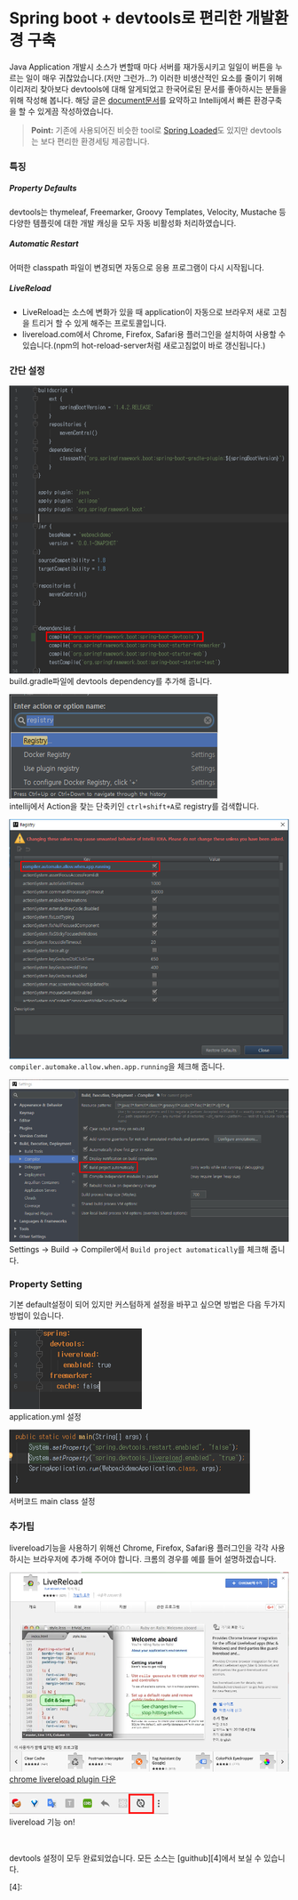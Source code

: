 # Spring boot + devtools로 편리한 개발환경 구축
Java Application 개발시 소스가 변할때 마다 서버를 재가동시키고 일일이 버튼을 누르는 일이 매우 귀찮았습니다.(저만 그런가...?)
이러한 비생산적인 요소를 줄이기 위해 이리저리 찾아보다 devtools에 대해 알게되었고 한국어로된 문서를 좋아하시는 분들을 위해 작성해 봅니다.
해당 글은 [document문서][1]를 요약하고 Intellij에서 빠른 환경구축을 할 수 있게끔 작성하였습니다.
> **Point:** 기존에 사용되어진 비슷한 tool로 [Spring Loaded][2]도 있지만 devtools는 보다 편리한 환경세팅 제공합니다.

### 특징
##### Property Defaults
devtools는 thymeleaf, Freemarker, Groovy Templates, Velocity, Mustache 등 다양한 템플릿에 대한 개발 캐싱을 모두 자동 비활성화 처리하였습니다.

##### Automatic Restart
어떠한 classpath 파일이 변경되면 자동으로 응용 프로그램이 다시 시작됩니다.

##### LiveReload
- LiveReload는 소스에 변화가 있을 때 application이 자동으로 브라우저 새로 고침을 트리거 할 수 있게 해주는 프로토콜입니다.
- livereload.com에서 Chrome, Firefox, Safari용 플러그인을 설치하여 사용할 수 있습니다.(npm의 hot-reload-server처럼 새로고침없이 바로 갱신됩니다.)

### 간단 설정
![](/images/Spring/devtools/1.build.png "build.gradle 설정")<br>build.gradle파일에 devtools dependency를 추가해 줍니다.<br>

![](/images/Spring/devtools/2.registry_path.png)<br>intellij에서 Action을 찾는 단축키인 `ctrl+shift+A`로 registry를 검색합니다.<br>

![](/images/Spring/devtools/3.registry_setting.png)<br>`compiler.automake.allow.when.app.running`을 체크해 줍니다.<br>

![](/images/Spring/devtools/4.settings.png)<br>Settings -> Build -> Compiler에서 `Build project automatically`를 체크해 줍니다.<br>

### Property Setting
기본 default설정이 되어 있지만 커스텀하게 설정을 바꾸고 싶으면 방법은 다음 두가지 방법이 있습니다.

![](/images/Spring/devtools/5.yml.png)<br>application.yml 설정<br>

![](/images/Spring/devtools/6.application.png)<br>서버코드 main class 설정<br>

### 추가팁
livereload기능을 사용하기 위해선 Chrome, Firefox, Safari용 플러그인을 각각 사용하시는 브라우저에 추가해 주어야 합니다.
크롬의 경우를 예를 들어 설명하겠습니다.

![](/images/Spring/devtools/7.livereload.png)<br>[chrome livereload plugin 다운][3]<br>

![](/images/Spring/devtools/8.button.png)<br>livereload 기능 on!<br>

![]()


devtools 설정이 모두 완료되었습니다. 모든 소스는 [guithub][4]에서 보실 수 있습니다.

[1]: https://spring.io/blog/2015/06/17/devtools-in-spring-boot-1-3
[2]: https://github.com/spring-projects/spring-loaded
[3]: https://chrome.google.com/webstore/detail/livereload/jnihajbhpnppcggbcgedagnkighmdlei?hl=ko
[4]: 